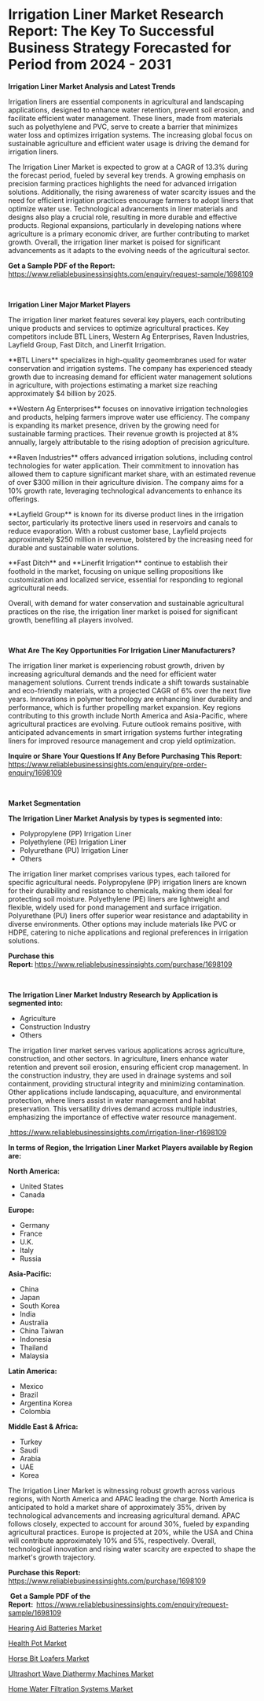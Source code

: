 <p><h1>Irrigation Liner Market Research Report: The Key To Successful Business Strategy Forecasted for Period from 2024 - 2031</h1></p><p><strong>Irrigation Liner Market Analysis and Latest Trends</strong></p>
<p><p>Irrigation liners are essential components in agricultural and landscaping applications, designed to enhance water retention, prevent soil erosion, and facilitate efficient water management. These liners, made from materials such as polyethylene and PVC, serve to create a barrier that minimizes water loss and optimizes irrigation systems. The increasing global focus on sustainable agriculture and efficient water usage is driving the demand for irrigation liners.</p><p>The Irrigation Liner Market is expected to grow at a CAGR of 13.3% during the forecast period, fueled by several key trends. A growing emphasis on precision farming practices highlights the need for advanced irrigation solutions. Additionally, the rising awareness of water scarcity issues and the need for efficient irrigation practices encourage farmers to adopt liners that optimize water use. Technological advancements in liner materials and designs also play a crucial role, resulting in more durable and effective products. Regional expansions, particularly in developing nations where agriculture is a primary economic driver, are further contributing to market growth. Overall, the irrigation liner market is poised for significant advancements as it adapts to the evolving needs of the agricultural sector.</p></p>
<p><strong>Get a Sample PDF of the Report:&nbsp;</strong> <a href="https://www.reliablebusinessinsights.com/enquiry/request-sample/1698109?utm_campaign=1091&utm_medium=2&utm_source=Github&utm_content=ia&utm_term=12122024&utm_id=irrigation-liner">https://www.reliablebusinessinsights.com/enquiry/request-sample/1698109</a></p>
<p>&nbsp;</p>
<p><strong>Irrigation Liner Major Market Players</strong></p>
<p><p>The irrigation liner market features several key players, each contributing unique products and services to optimize agricultural practices. Key competitors include BTL Liners, Western Ag Enterprises, Raven Industries, Layfield Group, Fast Ditch, and Linerfit Irrigation. </p><p>**BTL Liners** specializes in high-quality geomembranes used for water conservation and irrigation systems. The company has experienced steady growth due to increasing demand for efficient water management solutions in agriculture, with projections estimating a market size reaching approximately $4 billion by 2025. </p><p>**Western Ag Enterprises** focuses on innovative irrigation technologies and products, helping farmers improve water use efficiency. The company is expanding its market presence, driven by the growing need for sustainable farming practices. Their revenue growth is projected at 8% annually, largely attributable to the rising adoption of precision agriculture.</p><p>**Raven Industries** offers advanced irrigation solutions, including control technologies for water application. Their commitment to innovation has allowed them to capture significant market share, with an estimated revenue of over $300 million in their agriculture division. The company aims for a 10% growth rate, leveraging technological advancements to enhance its offerings.</p><p>**Layfield Group** is known for its diverse product lines in the irrigation sector, particularly its protective liners used in reservoirs and canals to reduce evaporation. With a robust customer base, Layfield projects approximately $250 million in revenue, bolstered by the increasing need for durable and sustainable water solutions.</p><p>**Fast Ditch** and **Linerfit Irrigation** continue to establish their foothold in the market, focusing on unique selling propositions like customization and localized service, essential for responding to regional agricultural needs.</p><p>Overall, with demand for water conservation and sustainable agricultural practices on the rise, the irrigation liner market is poised for significant growth, benefiting all players involved.</p></p>
<p>&nbsp;</p>
<p><strong>What Are The Key Opportunities For Irrigation Liner Manufacturers?</strong></p>
<p><p>The irrigation liner market is experiencing robust growth, driven by increasing agricultural demands and the need for efficient water management solutions. Current trends indicate a shift towards sustainable and eco-friendly materials, with a projected CAGR of 6% over the next five years. Innovations in polymer technology are enhancing liner durability and performance, which is further propelling market expansion. Key regions contributing to this growth include North America and Asia-Pacific, where agricultural practices are evolving. Future outlook remains positive, with anticipated advancements in smart irrigation systems further integrating liners for improved resource management and crop yield optimization.</p></p>
<p><strong>Inquire or Share Your Questions If Any Before Purchasing This Report:</strong> <a href="https://www.reliablebusinessinsights.com/enquiry/pre-order-enquiry/1698109?utm_campaign=1091&utm_medium=2&utm_source=Github&utm_content=ia&utm_term=12122024&utm_id=irrigation-liner">https://www.reliablebusinessinsights.com/enquiry/pre-order-enquiry/1698109</a></p>
<p>&nbsp;</p>
<p><strong>Market Segmentation</strong></p>
<p><strong>The Irrigation Liner Market Analysis by types is segmented into:</strong></p>
<p><ul><li>Polypropylene (PP) Irrigation Liner</li><li>Polyethylene (PE) Irrigation Liner</li><li>Polyurethane (PU) Irrigation Liner</li><li>Others</li></ul></p>
<p><p>The irrigation liner market comprises various types, each tailored for specific agricultural needs. Polypropylene (PP) irrigation liners are known for their durability and resistance to chemicals, making them ideal for protecting soil moisture. Polyethylene (PE) liners are lightweight and flexible, widely used for pond management and surface irrigation. Polyurethane (PU) liners offer superior wear resistance and adaptability in diverse environments. Other options may include materials like PVC or HDPE, catering to niche applications and regional preferences in irrigation solutions.</p></p>
<p><strong>Purchase this Report:&nbsp;</strong><a href="https://www.reliablebusinessinsights.com/purchase/1698109?utm_campaign=1091&utm_medium=2&utm_source=Github&utm_content=ia&utm_term=12122024&utm_id=irrigation-liner">https://www.reliablebusinessinsights.com/purchase/1698109</a></p>
<p>&nbsp;</p>
<p><strong>The Irrigation Liner Market Industry Research by Application is segmented into:</strong></p>
<p><ul><li>Agriculture</li><li>Construction Industry</li><li>Others</li></ul></p>
<p><p>The irrigation liner market serves various applications across agriculture, construction, and other sectors. In agriculture, liners enhance water retention and prevent soil erosion, ensuring efficient crop management. In the construction industry, they are used in drainage systems and soil containment, providing structural integrity and minimizing contamination. Other applications include landscaping, aquaculture, and environmental protection, where liners assist in water management and habitat preservation. This versatility drives demand across multiple industries, emphasizing the importance of effective water resource management.</p></p>
<p><a href="https://www.reliablebusinessinsights.com/irrigation-liner-r1698109?utm_campaign=1091&utm_medium=2&utm_source=Github&utm_content=ia&utm_term=12122024&utm_id=irrigation-liner">&nbsp;https://www.reliablebusinessinsights.com/irrigation-liner-r1698109</a></p>
<p><strong>In terms of Region, the Irrigation Liner Market Players available by Region are:</strong></p>
<p>
    <p> <strong> North America: </strong>
        <ul>
            <li>United States</li>
            <li>Canada</li>
        </ul>
        </p> 
    <p> <strong> Europe: </strong>
        <ul>
            <li>Germany</li>
            <li>France</li>
            <li>U.K.</li>
            <li>Italy</li>
            <li>Russia</li>
        </ul>
        </p> 
    <p> <strong> Asia-Pacific: </strong>
        <ul>
            <li>China</li>
            <li>Japan</li>
            <li>South Korea</li>
            <li>India</li>
            <li>Australia</li>
            <li>China Taiwan</li>
            <li>Indonesia</li>
            <li>Thailand</li>
            <li>Malaysia</li>
        </ul>
        </p> 
    <p> <strong> Latin America: </strong>
        <ul>
            <li>Mexico</li>
            <li>Brazil</li>
            <li>Argentina Korea</li>
            <li>Colombia</li>
        </ul>
        </p> 
    <p> <strong> Middle East & Africa: </strong>
        <ul>
            <li>Turkey</li>
            <li>Saudi</li>
            <li>Arabia</li>
            <li>UAE</li>
            <li>Korea</li>
        </ul>
    </p>
    </p>
<p><p>The Irrigation Liner Market is witnessing robust growth across various regions, with North America and APAC leading the charge. North America is anticipated to hold a market share of approximately 35%, driven by technological advancements and increasing agricultural demand. APAC follows closely, expected to account for around 30%, fueled by expanding agricultural practices. Europe is projected at 20%, while the USA and China will contribute approximately 10% and 5%, respectively. Overall, technological innovation and rising water scarcity are expected to shape the market's growth trajectory.</p></p>
<p><strong>Purchase this Report: </strong><a href="https://www.reliablebusinessinsights.com/purchase/1698109?utm_campaign=1091&utm_medium=2&utm_source=Github&utm_content=ia&utm_term=12122024&utm_id=irrigation-liner">https://www.reliablebusinessinsights.com/purchase/1698109</a></p>
<p>&nbsp;<strong>Get a Sample PDF of the Report:&nbsp;&nbsp;</strong><a href="https://www.reliablebusinessinsights.com/enquiry/request-sample/1698109?utm_campaign=1091&utm_medium=2&utm_source=Github&utm_content=ia&utm_term=12122024&utm_id=irrigation-liner">https://www.reliablebusinessinsights.com/enquiry/request-sample/1698109</a></p>
<p><strong></strong></p>
<p><p><a href="https://www.linkedin.com/pulse/detailed-hearing-aid-batteries-market-study-segmentation-latest-xpgaf?utm_campaign=1091&utm_medium=2&utm_source=Github&utm_content=ia&utm_term=12122024&utm_id=irrigation-liner">Hearing Aid Batteries Market</a></p><p><a href="https://www.linkedin.com/pulse/a-mkt-nova-vc8zf?utm_campaign=1091&utm_medium=2&utm_source=Github&utm_content=ia&utm_term=12122024&utm_id=irrigation-liner">Health Pot Market</a></p><p><a href="https://www.linkedin.com/pulse/p-madamarket-ukxvf?utm_campaign=1091&utm_medium=2&utm_source=Github&utm_content=ia&utm_term=12122024&utm_id=irrigation-liner">Horse Bit Loafers Market</a></p><p><a href="https://github.com/rosamariarocque98/Market-Research-Report-List-1/blob/main/ultrashort-wave-diathermy-machines-market.md?utm_campaign=1091&utm_medium=2&utm_source=Github&utm_content=ia&utm_term=12122024&utm_id=irrigation-liner">Ultrashort Wave Diathermy Machines Market</a></p><p><a href="https://www.linkedin.com/pulse/analyzing-hashub-gbd8f?utm_campaign=1091&utm_medium=2&utm_source=Github&utm_content=ia&utm_term=12122024&utm_id=irrigation-liner">Home Water Filtration Systems Market</a></p></p>